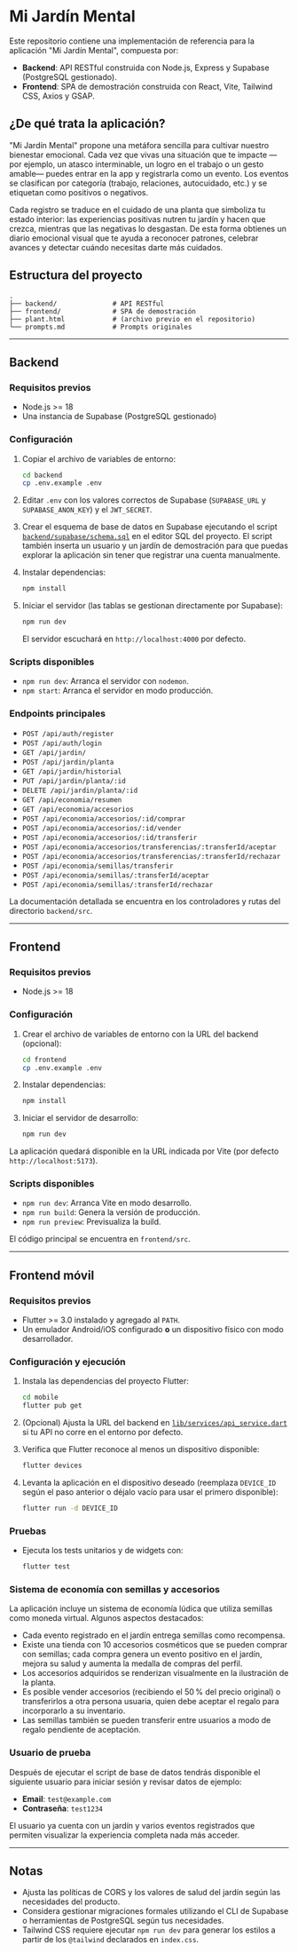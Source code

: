 # Mi Jardín Mental

Este repositorio contiene una implementación de referencia para la aplicación "Mi Jardín Mental", compuesta por:

- **Backend**: API RESTful construida con Node.js, Express y Supabase (PostgreSQL gestionado).
- **Frontend**: SPA de demostración construida con React, Vite, Tailwind CSS, Axios y GSAP.

## ¿De qué trata la aplicación?

"Mi Jardín Mental" propone una metáfora sencilla para cultivar nuestro bienestar emocional. Cada vez que vivas una situación que te impacte —por ejemplo, un atasco interminable, un logro en el trabajo o un gesto amable— puedes entrar en la app y registrarla como un evento. Los eventos se clasifican por categoría (trabajo, relaciones, autocuidado, etc.) y se etiquetan como positivos o negativos.

Cada registro se traduce en el cuidado de una planta que simboliza tu estado interior: las experiencias positivas nutren tu jardín y hacen que crezca, mientras que las negativas lo desgastan. De esta forma obtienes un diario emocional visual que te ayuda a reconocer patrones, celebrar avances y detectar cuándo necesitas darte más cuidados.

## Estructura del proyecto

```
.
├── backend/              # API RESTful
├── frontend/             # SPA de demostración
├── plant.html            # (archivo previo en el repositorio)
└── prompts.md            # Prompts originales
```

---

## Backend

### Requisitos previos

- Node.js >= 18
- Una instancia de Supabase (PostgreSQL gestionado)

### Configuración

1. Copiar el archivo de variables de entorno:

   ```bash
   cd backend
   cp .env.example .env
   ```

2. Editar `.env` con los valores correctos de Supabase (`SUPABASE_URL` y `SUPABASE_ANON_KEY`) y el `JWT_SECRET`.

3. Crear el esquema de base de datos en Supabase ejecutando el script [`backend/supabase/schema.sql`](backend/supabase/schema.sql) en el editor SQL del proyecto. El script también inserta un usuario y un jardín de demostración para que puedas explorar la aplicación sin tener que registrar una cuenta manualmente.

4. Instalar dependencias:

   ```bash
   npm install
   ```

5. Iniciar el servidor (las tablas se gestionan directamente por Supabase):

   ```bash
   npm run dev
   ```

   El servidor escuchará en `http://localhost:4000` por defecto.

### Scripts disponibles

- `npm run dev`: Arranca el servidor con `nodemon`.
- `npm start`: Arranca el servidor en modo producción.

### Endpoints principales

- `POST /api/auth/register`
- `POST /api/auth/login`
- `GET /api/jardin/`
- `POST /api/jardin/planta`
- `GET /api/jardin/historial`
- `PUT /api/jardin/planta/:id`
- `DELETE /api/jardin/planta/:id`
- `GET /api/economia/resumen`
- `GET /api/economia/accesorios`
- `POST /api/economia/accesorios/:id/comprar`
- `POST /api/economia/accesorios/:id/vender`
- `POST /api/economia/accesorios/:id/transferir`
- `POST /api/economia/accesorios/transferencias/:transferId/aceptar`
- `POST /api/economia/accesorios/transferencias/:transferId/rechazar`
- `POST /api/economia/semillas/transferir`
- `POST /api/economia/semillas/:transferId/aceptar`
- `POST /api/economia/semillas/:transferId/rechazar`

La documentación detallada se encuentra en los controladores y rutas del directorio `backend/src`.

---

## Frontend

### Requisitos previos

- Node.js >= 18

### Configuración

1. Crear el archivo de variables de entorno con la URL del backend (opcional):

   ```bash
   cd frontend
   cp .env.example .env
   ```

2. Instalar dependencias:

   ```bash
   npm install
   ```

3. Iniciar el servidor de desarrollo:

   ```bash
   npm run dev
   ```

La aplicación quedará disponible en la URL indicada por Vite (por defecto `http://localhost:5173`).

### Scripts disponibles

- `npm run dev`: Arranca Vite en modo desarrollo.
- `npm run build`: Genera la versión de producción.
- `npm run preview`: Previsualiza la build.

El código principal se encuentra en `frontend/src`.

---

## Frontend móvil

### Requisitos previos

- Flutter >= 3.0 instalado y agregado al `PATH`.
- Un emulador Android/iOS configurado **o** un dispositivo físico con modo desarrollador.

### Configuración y ejecución

1. Instala las dependencias del proyecto Flutter:

   ```bash
   cd mobile
   flutter pub get
   ```

2. (Opcional) Ajusta la URL del backend en [`lib/services/api_service.dart`](mobile/lib/services/api_service.dart) si tu API no corre en el entorno por defecto.

3. Verifica que Flutter reconoce al menos un dispositivo disponible:

   ```bash
   flutter devices
   ```

4. Levanta la aplicación en el dispositivo deseado (reemplaza `DEVICE_ID` según el paso anterior o déjalo vacío para usar el primero disponible):

   ```bash
   flutter run -d DEVICE_ID
   ```

### Pruebas

- Ejecuta los tests unitarios y de widgets con:

  ```bash
  flutter test
  ```

### Sistema de economía con semillas y accesorios

La aplicación incluye un sistema de economía lúdica que utiliza semillas como moneda virtual. Algunos aspectos destacados:

- Cada evento registrado en el jardín entrega semillas como recompensa.
- Existe una tienda con 10 accesorios cosméticos que se pueden comprar con semillas; cada compra genera un evento positivo en el jardín, mejora su salud y aumenta la medalla de compras del perfil.
- Los accesorios adquiridos se renderizan visualmente en la ilustración de la planta.
- Es posible vender accesorios (recibiendo el 50 % del precio original) o transferirlos a otra persona usuaria, quien debe aceptar el regalo para incorporarlo a su inventario.
- Las semillas también se pueden transferir entre usuarios a modo de regalo pendiente de aceptación.

### Usuario de prueba

Después de ejecutar el script de base de datos tendrás disponible el siguiente usuario para iniciar sesión y revisar datos de ejemplo:

- **Email**: `test@example.com`
- **Contraseña**: `test1234`

El usuario ya cuenta con un jardín y varios eventos registrados que permiten visualizar la experiencia completa nada más acceder.

---

## Notas

- Ajusta las políticas de CORS y los valores de salud del jardín según las necesidades del producto.
- Considera gestionar migraciones formales utilizando el CLI de Supabase o herramientas de PostgreSQL según tus necesidades.
- Tailwind CSS requiere ejecutar `npm run dev` para generar los estilos a partir de los `@tailwind` declarados en `index.css`.
